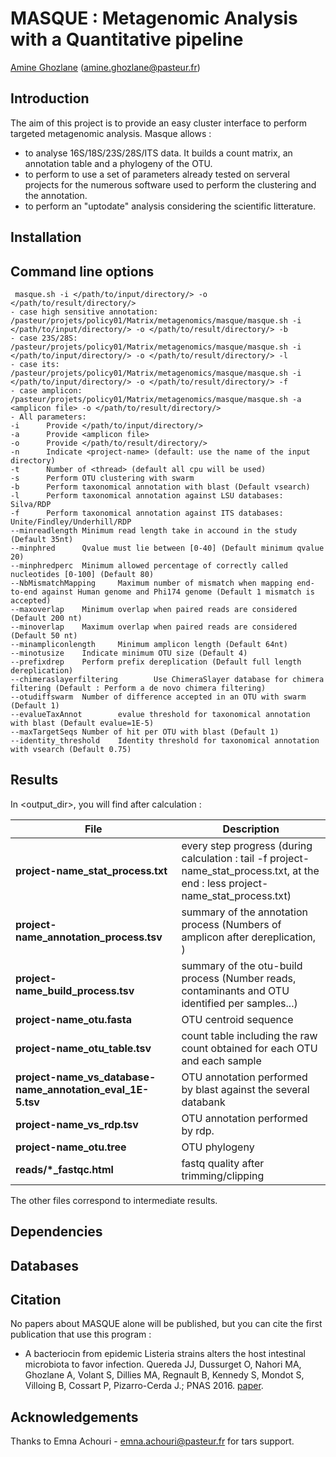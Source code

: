 # MASQUE : Metagenomic Analysis with a Quantitative pipeline 
[Amine Ghozlane](https://research.pasteur.fr/fr/member/amine-ghozlane/) (amine.ghozlane@pasteur.fr)
 
## Introduction

The aim of this project is to provide an easy cluster interface to perform targeted metagenomic analysis.
Masque allows :

* to analyse 16S/18S/23S/28S/ITS data. It builds a count matrix, an annotation table and a phylogeny of the OTU.
* to perform to use a set of parameters already tested on serveral projects for the numerous software used to perform the clustering and the annotation.
* to perform an "uptodate" analysis considering the scientific litterature.

## Installation



## Command line options

```
 masque.sh -i </path/to/input/directory/> -o </path/to/result/directory/>
- case high sensitive annotation: /pasteur/projets/policy01/Matrix/metagenomics/masque/masque.sh -i </path/to/input/directory/> -o </path/to/result/directory/> -b
- case 23S/28S: /pasteur/projets/policy01/Matrix/metagenomics/masque/masque.sh -i </path/to/input/directory/> -o </path/to/result/directory/> -l
- case its: /pasteur/projets/policy01/Matrix/metagenomics/masque/masque.sh -i </path/to/input/directory/> -o </path/to/result/directory/> -f
- case amplicon: /pasteur/projets/policy01/Matrix/metagenomics/masque/masque.sh -a <amplicon file> -o </path/to/result/directory/>
- All parameters:
-i      Provide </path/to/input/directory/>
-a      Provide <amplicon file>
-o      Provide </path/to/result/directory/>
-n      Indicate <project-name> (default: use the name of the input directory)
-t      Number of <thread> (default all cpu will be used)
-s      Perform OTU clustering with swarm
-b      Perform taxonomical annotation with blast (Default vsearch)
-l      Perform taxonomical annotation against LSU databases: Silva/RDP
-f      Perform taxonomical annotation against ITS databases: Unite/Findley/Underhill/RDP
--minreadlength Minimum read length take in accound in the study (Default 35nt)
--minphred      Qvalue must lie between [0-40] (Default minimum qvalue 20)
--minphredperc  Minimum allowed percentage of correctly called nucleotides [0-100] (Default 80)
--NbMismatchMapping     Maximum number of mismatch when mapping end-to-end against Human genome and Phi174 genome (Default 1 mismatch is accepted)
--maxoverlap    Minimum overlap when paired reads are considered (Default 200 nt)
--minoverlap    Maximum overlap when paired reads are considered (Default 50 nt)
--minampliconlength     Minimum amplicon length (Default 64nt)
--minotusize    Indicate minimum OTU size (Default 4)
--prefixdrep    Perform prefix dereplication (Default full length dereplication)
--chimeraslayerfiltering        Use ChimeraSlayer database for chimera filtering (Default : Perform a de novo chimera filtering)
--otudiffswarm  Number of difference accepted in an OTU with swarm (Default 1)
--evalueTaxAnnot        evalue threshold for taxonomical annotation with blast (Default evalue=1E-5)
--maxTargetSeqs Number of hit per OTU with blast (Default 1)
--identity_threshold    Identity threshold for taxonomical annotation with vsearch (Default 0.75)
```

## Results

In <output_dir>, you will find after calculation :

File | Description
---|---
**project-name_stat_process.txt** | every step progress (during calculation : tail -f project-name_stat_process.txt, at the end : less project-name_stat_process.txt)
**project-name_annotation_process.tsv** | summary of the annotation process (Numbers of amplicon after dereplication, )
**project-name_build_process.tsv** | summary of the otu-build process (Number reads, contaminants and OTU identified per samples...)
**project-name_otu.fasta** | OTU centroid sequence 
**project-name_otu_table.tsv** | count table including the raw count obtained for each OTU and each sample
**project-name_vs_database-name_annotation_eval_1E-5.tsv** | OTU annotation performed by blast against the several databank
**project-name_vs_rdp.tsv** | OTU annotation performed by rdp.
**project-name_otu.tree** | OTU phylogeny
**reads/*_fastqc.html** | fastq quality after trimming/clipping

The other files correspond to intermediate results.


## Dependencies

## Databases

## Citation

No papers about MASQUE alone will be published, but you can cite the first publication that use this program :
- A bacteriocin from epidemic Listeria strains alters the host intestinal microbiota to favor infection. Quereda JJ, Dussurget O, Nahori MA, Ghozlane A, Volant S, Dillies MA, Regnault B, Kennedy S, Mondot S, Villoing B, Cossart P, Pizarro-Cerda J.; PNAS 2016. [paper](http://www.ncbi.nlm.nih.gov/pubmed/27140611).

## Acknowledgements

Thanks to Emna Achouri  - emna.achouri@pasteur.fr for tars support.

